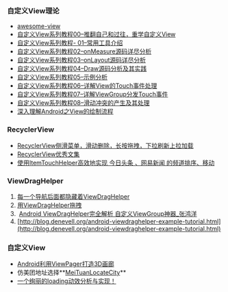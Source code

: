
### 自定义View理论
- [awesome-view](https://github.com/xinghongfei/awesome-view)
- [自定义View系列教程00–推翻自己和过往，重学自定义View](http://blog.csdn.net/lfdfhl/article/details/51671038)
- [自定义View系列教程- 01–常用工具介绍](http://blog.csdn.net/lfdfhl/article/details/51324275)
- [自定义View系列教程02–onMeasure源码详尽分析](http://blog.csdn.net/lfdfhl/article/details/51347818)
- [自定义View系列教程03–onLayout源码详尽分析](http://blog.csdn.net/lfdfhl/article/details/51393131)
- [自定义View系列教程04–Draw源码分析及其实践](http://blog.csdn.net/lfdfhl/article/details/51435968)
- [自定义View系列教程05–示例分析](http://blog.csdn.net/lfdfhl/article/details/51508727)
- [自定义View系列教程06–详解View的Touch事件处理](http://blog.csdn.net/lfdfhl/article/details/51559847)
- [自定义View系列教程07–详解ViewGroup分发Touch事件](http://blog.csdn.net/lfdfhl/article/details/51603088)
- [自定义View系列教程08–滑动冲突的产生及其处理](http://blog.csdn.net/lfdfhl/article/details/51656492)
- [深入理解Android之View的绘制流程](http://www.jianshu.com/p/060b5f68da79)

### RecyclerView
- [RecyclerView侧滑菜单，滑动删除，长按拖拽，下拉刷新上拉加载](http://blog.csdn.net/yanzhenjie1003/article/details/52115566)
- [RecyclerView优秀文集](https://github.com/CymChad/CymChad.github.io)
- [使用ItemTouchHelper高效地实现 今日头条 、网易新闻 的频道排序、移动](http://www.jianshu.com/p/d30fd8da4eac)


### ViewDragHelper
1. [每一个导航后面都隐藏着ViewDragHelper](http://flavienlaurent.com/blog/2013/08/28/each-navigation-drawer-hides-a-viewdraghelper/)
2. [用ViewDragHelper拖拽](http://fedepaol.github.io/blog/2014/09/01/dragging-with-viewdraghelper/)
3.  [Android ViewDragHelper完全解析 自定义ViewGroup神器_张鸿洋](http://blog.csdn.net/lmj623565791/article/details/46858663)
4. [http://blog.denevell.org/android-viewdraghelper-example-tutorial.html](http://blog.denevell.org/android-viewdraghelper-example-tutorial.html)

### 自定义View
-  [Android利用ViewPager打造3D画廊](http://www.cnblogs.com/libertycode/p/5790040.html)
-  仿美团地址选择**[MeiTuanLocateCity](https://github.com/yangxu4536/MeiTuanLocateCity)**
- [一个绚丽的loading动效分析与实现！](http://blog.csdn.net/tianjian4592/article/details/44538605)
